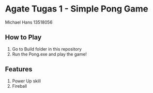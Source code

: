 # Agate Tugas 1 - Simple Pong Game

Michael Hans
13518056

## How to Play
1. Go to Build folder in this repository
2. Run the Pong.exe and play the game!

## Features
1. Power Up skill
2. Fireball
